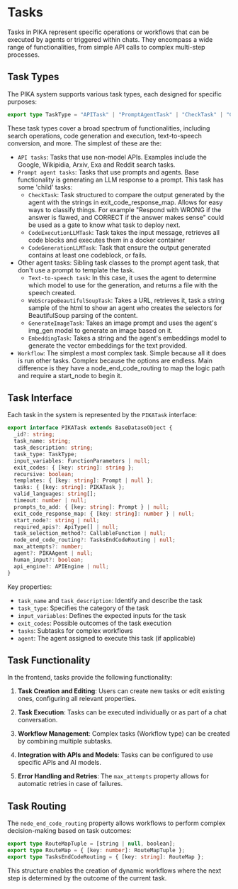 # Tasks

Tasks in PIKA represent specific operations or workflows that can be executed by agents or triggered within chats. They encompass a wide range of functionalities, from simple API calls to complex multi-step processes.

## Task Types

The PIKA system supports various task types, each designed for specific purposes:

```typescript
export type TaskType = "APITask" | "PromptAgentTask" | "CheckTask" | "CodeGenerationLLMTask" | "CodeExecutionLLMTask" | "Workflow" | "EmbeddingTask" | "GenerateImageTask" | "TextToSpeechTask" | "WebScrapeBeautifulSoupTask";
```

These task types cover a broad spectrum of functionalities, including search operations, code generation and execution, text-to-speech conversion, and more. The simplest of these are the:
- `API tasks`: Tasks that use non-model APIs. Examples include the Google, Wikipidia, Arxiv, Exa and Reddit search tasks. 
- `Prompt agent tasks`: Tasks that use prompts and agents. Base functionality is generating an LLM response to a prompt. This task has some 'child' tasks:
  - `CheckTask`: Task structured to compare the output generated by the agent with the strings in exit_code_response_map. Allows for easy ways to classify things. For example "Respond with WRONG if the answer is flawed, and CORRECT if the answer makes sense" could be used as a gate to know what task to deploy next. 
  - `CodeExecutionLLMTask`: Task takes the input message, retrieves all code blocks and executes them in a docker container
  - `CodeGenerationLLMTask`: Task that ensure the output generated contains at least one codeblock, or fails. 
- Other agent tasks: Sibling task classes to the prompt agent task, that don't use a prompt to template the task. 
  - `Text-to-speech task`: In this case, it uses the agent to determine which model to use for the generation, and returns a file with the speech created. 
  - `WebScrapeBeautifulSoupTask`: Takes a URL, retrieves it, task a string sample of the html to show an agent who creates the selectors for BeautifulSoup parsing of the content. 
  - `GenerateImageTask`: Takes an image prompt and uses the agent's img_gen model to generate an image based on it. 
  - `EmbeddingTask`: Takes a string and the agent's embeddings model to generate the vector embeddings for the text provided. 
- `Workflow`: The simplest a most complex task. Simple because all it does is run other tasks. Complex because the options are endless. Main difference is they have a node_end_code_routing to map the logic path and require a start_node to begin it. 

## Task Interface

Each task in the system is represented by the `PIKATask` interface:

```typescript
export interface PIKATask extends BaseDataseObject {
  _id?: string;
  task_name: string;
  task_description: string;
  task_type: TaskType;
  input_variables: FunctionParameters | null;
  exit_codes: { [key: string]: string };
  recursive: boolean;
  templates: { [key: string]: Prompt | null };
  tasks: { [key: string]: PIKATask };
  valid_languages: string[];
  timeout: number | null;
  prompts_to_add: { [key: string]: Prompt } | null;
  exit_code_response_map: { [key: string]: number } | null;
  start_node?: string | null;
  required_apis?: ApiType[] | null;
  task_selection_method?: CallableFunction | null;
  node_end_code_routing?: TasksEndCodeRouting | null;
  max_attempts?: number;
  agent?: PIKAAgent | null;
  human_input?: boolean;
  api_engine?: APIEngine | null;
}
```

Key properties:
- `task_name` and `task_description`: Identify and describe the task
- `task_type`: Specifies the category of the task
- `input_variables`: Defines the expected inputs for the task
- `exit_codes`: Possible outcomes of the task execution
- `tasks`: Subtasks for complex workflows
- `agent`: The agent assigned to execute this task (if applicable)

## Task Functionality

In the frontend, tasks provide the following functionality:

1. **Task Creation and Editing**: Users can create new tasks or edit existing ones, configuring all relevant properties.

2. **Task Execution**: Tasks can be executed individually or as part of a chat conversation.

3. **Workflow Management**: Complex tasks (Workflow type) can be created by combining multiple subtasks.

4. **Integration with APIs and Models**: Tasks can be configured to use specific APIs and AI models.

5. **Error Handling and Retries**: The `max_attempts` property allows for automatic retries in case of failures.

## Task Routing

The `node_end_code_routing` property allows workflows to perform complex decision-making based on task outcomes:

```typescript
export type RouteMapTuple = [string | null, boolean];
export type RouteMap = { [key: number]: RouteMapTuple };
export type TasksEndCodeRouting = { [key: string]: RouteMap };
```

This structure enables the creation of dynamic workflows where the next step is determined by the outcome of the current task. 